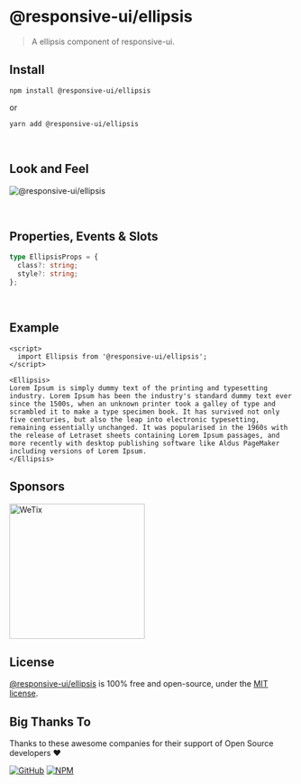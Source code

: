 # @responsive-ui/ellipsis

> A ellipsis component of responsive-ui.

## Install

```console
npm install @responsive-ui/ellipsis
```

or

```console
yarn add @responsive-ui/ellipsis
```

<br/>

## Look and Feel

<img src="https://user-images.githubusercontent.com/28108597/104025625-e1b24880-51ff-11eb-98eb-a54eaa43f92b.png"
alt="@responsive-ui/ellipsis" />

<br/>

## Properties, Events & Slots

```ts
type EllipsisProps = {
  class?: string;
  style?: string;
};
```

<br/>

## Example

```svelte
<script>
  import Ellipsis from '@responsive-ui/ellipsis';
</script>

<Ellipsis>
Lorem Ipsum is simply dummy text of the printing and typesetting industry. Lorem Ipsum has been the industry's standard dummy text ever since the 1500s, when an unknown printer took a galley of type and scrambled it to make a type specimen book. It has survived not only five centuries, but also the leap into electronic typesetting, remaining essentially unchanged. It was popularised in the 1960s with the release of Letraset sheets containing Lorem Ipsum passages, and more recently with desktop publishing software like Aldus PageMaker including versions of Lorem Ipsum.
</Ellipsis>
```

## Sponsors

<img src="https://asset.wetix.my/images/logo/wetix.png" alt="WeTix" width="240px">

## License

[@responsive-ui/ellipsis](https://github.com/wetix/responsive-ui/tree/master/components/ellipsis) is 100% free and open-source, under the [MIT license](https://github.com/wetix/responsive-ui/blob/master/LICENSE).

## Big Thanks To

Thanks to these awesome companies for their support of Open Source developers ❤

[![GitHub](https://jstools.dev/img/badges/github.svg)](https://github.com/open-source)
[![NPM](https://jstools.dev/img/badges/npm.svg)](https://www.npmjs.com/)
